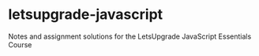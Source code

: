 # letsupgrade-javascript
Notes and assignment solutions for the LetsUpgrade JavaScript Essentials Course
